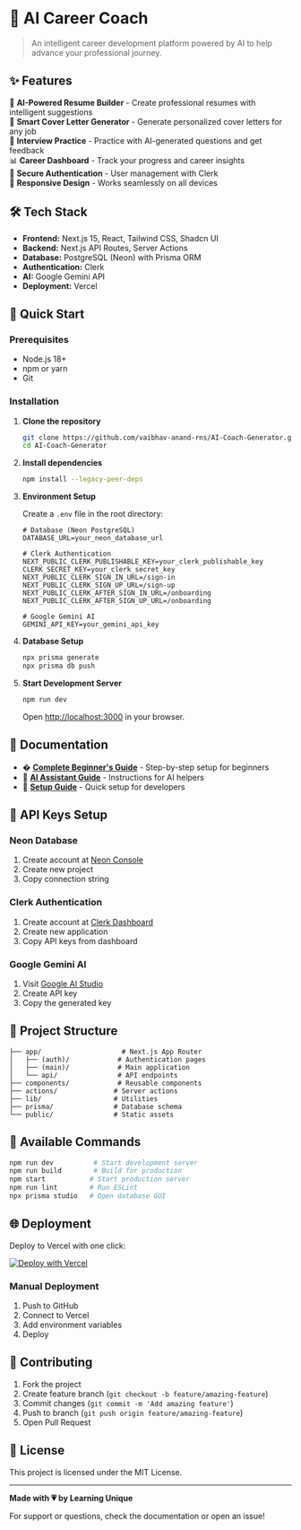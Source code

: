 # 🚀 AI Career Coach

> An intelligent career development platform powered by AI to help advance your professional journey.

<!-- Deployment Fix: Environment variables and authentication setup completed -->

## ✨ Features

🤖 **AI-Powered Resume Builder** - Create professional resumes with intelligent suggestions  
📝 **Smart Cover Letter Generator** - Generate personalized cover letters for any job  
🎤 **Interview Practice** - Practice with AI-generated questions and get feedback  
📊 **Career Dashboard** - Track your progress and career insights  
🔐 **Secure Authentication** - User management with Clerk  
📱 **Responsive Design** - Works seamlessly on all devices  

## 🛠 Tech Stack

- **Frontend:** Next.js 15, React, Tailwind CSS, Shadcn UI
- **Backend:** Next.js API Routes, Server Actions
- **Database:** PostgreSQL (Neon) with Prisma ORM
- **Authentication:** Clerk
- **AI:** Google Gemini API
- **Deployment:** Vercel

## 🚀 Quick Start

### Prerequisites
- Node.js 18+ 
- npm or yarn
- Git

### Installation

1. **Clone the repository**
   ```bash
   git clone https://github.com/vaibhav-anand-rns/AI-Coach-Generator.git
   cd AI-Coach-Generator
   ```

2. **Install dependencies**
   ```bash
   npm install --legacy-peer-deps
   ```

3. **Environment Setup**
   
   Create a `.env` file in the root directory:
   ```env
   # Database (Neon PostgreSQL)
   DATABASE_URL=your_neon_database_url
   
   # Clerk Authentication
   NEXT_PUBLIC_CLERK_PUBLISHABLE_KEY=your_clerk_publishable_key
   CLERK_SECRET_KEY=your_clerk_secret_key
   NEXT_PUBLIC_CLERK_SIGN_IN_URL=/sign-in
   NEXT_PUBLIC_CLERK_SIGN_UP_URL=/sign-up
   NEXT_PUBLIC_CLERK_AFTER_SIGN_IN_URL=/onboarding
   NEXT_PUBLIC_CLERK_AFTER_SIGN_UP_URL=/onboarding
   
   # Google Gemini AI
   GEMINI_API_KEY=your_gemini_api_key
   ```

4. **Database Setup**
   ```bash
   npx prisma generate
   npx prisma db push
   ```

5. **Start Development Server**
   ```bash
   npm run dev
   ```

   Open [http://localhost:3000](http://localhost:3000) in your browser.

## 📖 Documentation

- � **[Complete Beginner's Guide](./COMPLETE_BEGINNER_GUIDE.md)** - Step-by-step setup for beginners
- 🤖 **[AI Assistant Guide](./COPILOT_INSTRUCTION_GUIDE.md)** - Instructions for AI helpers
- 🚀 **[Setup Guide](./SETUP_GUIDE.md)** - Quick setup for developers

## 🔑 API Keys Setup

### Neon Database
1. Create account at [Neon Console](https://console.neon.tech/)
2. Create new project
3. Copy connection string

### Clerk Authentication  
1. Create account at [Clerk Dashboard](https://dashboard.clerk.com/)
2. Create new application
3. Copy API keys from dashboard

### Google Gemini AI
1. Visit [Google AI Studio](https://makersuite.google.com/app/apikey)
2. Create API key
3. Copy the generated key

## 📁 Project Structure

```
├── app/                    # Next.js App Router
│   ├── (auth)/            # Authentication pages
│   ├── (main)/            # Main application
│   └── api/               # API endpoints
├── components/            # Reusable components
├── actions/              # Server actions
├── lib/                  # Utilities
├── prisma/               # Database schema
└── public/               # Static assets
```

## 🎯 Available Commands

```bash
npm run dev          # Start development server
npm run build        # Build for production
npm start           # Start production server
npm run lint        # Run ESLint
npx prisma studio   # Open database GUI
```

## 🌐 Deployment

Deploy to Vercel with one click:

[![Deploy with Vercel](https://vercel.com/button)](https://vercel.com/new/clone?repository-url=https://github.com/vaibhav-anand-rns/AI-Coach-Generator)

### Manual Deployment
1. Push to GitHub
2. Connect to Vercel
3. Add environment variables
4. Deploy

## 🤝 Contributing

1. Fork the project
2. Create feature branch (`git checkout -b feature/amazing-feature`)
3. Commit changes (`git commit -m 'Add amazing feature'`)
4. Push to branch (`git push origin feature/amazing-feature`)
5. Open Pull Request

## 📄 License

This project is licensed under the MIT License.

---

**Made with 💗 by Learning Unique**

For support or questions, check the documentation or open an issue!
